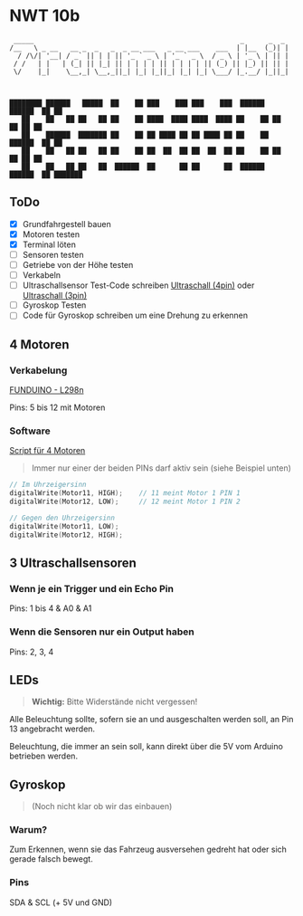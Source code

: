 # NWT 10b

```text
 _____                                                   _      _  _ 
/__   \ _ __   __ _  _   _  _ __ ___   _ __ ___    ___  | |__  (_)| |
  / /\/| '__| / _` || | | || '_ ` _ \ | '_ ` _ \  / _ \ | '_ \ | || |
 / /   | |   | (_| || |_| || | | | | || | | | | || (_) || |_) || || |
 \/    |_|    \__,_| \__,_||_| |_| |_||_| |_| |_| \___/ |_.__/ |_||_|
                                                                     

```

```text

████████ ██████   █████  ██    ██ ███    ███ ███    ███  ██████  ██████  ██ ██      
   ██    ██   ██ ██   ██ ██    ██ ████  ████ ████  ████ ██    ██ ██   ██ ██ ██      
   ██    ██████  ███████ ██    ██ ██ ████ ██ ██ ████ ██ ██    ██ ██████  ██ ██      
   ██    ██   ██ ██   ██ ██    ██ ██  ██  ██ ██  ██  ██ ██    ██ ██   ██ ██ ██      
   ██    ██   ██ ██   ██  ██████  ██      ██ ██      ██  ██████  ██████  ██ ███████ 
```

## ToDo

- [x] Grundfahrgestell bauen
- [x] Motoren testen
- [x] Terminal löten
- [ ] Sensoren testen
- [ ] Getriebe von der Höhe testen
- [ ] Verkabeln
- [ ] Ultraschallsensor Test-Code schreiben [Ultraschall (4pin)](https://funduino.de/nr-10-entfernung-messen) oder [Ultraschall (3pin)](https://docs.arduino.cc/built-in-examples/sensors/Ping)
- [ ] Gyroskop Testen
- [ ] Code für Gyroskop schreiben um eine Drehung zu erkennen

## 4 Motoren

### Verkabelung

[FUNDUINO - L298n](https://funduino.de/nr-34-motoren-mit-h-bruecke-l298n-ansteuern)

Pins: 5 bis 12 mit Motoren

### Software

[Script für 4 Motoren](/Test/Motoren/WechselRichtung.ino)

> Immer nur einer der beiden PINs darf aktiv sein (siehe Beispiel unten)

```ino
// Im Uhrzeigersinn
digitalWrite(Motor11, HIGH);    // 11 meint Motor 1 PIN 1
digitalWrite(Motor12, LOW);     // 12 meint Motor 1 PIN 2

// Gegen den Uhrzeigersinn
digitalWrite(Motor11, LOW);
digitalWrite(Motor12, HIGH);
```

## 3 Ultraschallsensoren

### Wenn je ein Trigger und ein Echo Pin

Pins: 1 bis 4 & A0 & A1

### Wenn die Sensoren nur ein Output haben

Pins: 2, 3, 4

## LEDs

> **Wichtig:**  Bitte Widerstände nicht vergessen!

Alle Beleuchtung sollte, sofern sie an und ausgeschalten werden soll, an Pin 13 angebracht werden.

Beleuchtung, die immer an sein soll, kann direkt über die 5V vom Arduino betrieben werden.

## Gyroskop

> (Noch nicht klar ob wir das einbauen)

### Warum?

Zum Erkennen, wenn sie das Fahrzeug ausversehen gedreht hat oder sich gerade falsch bewegt.

### Pins

SDA & SCL (+ 5V und GND)
